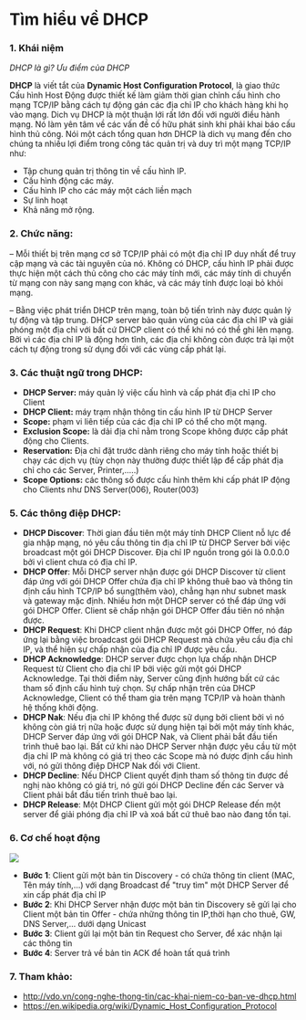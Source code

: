 # Tìm hiểu về DHCP

### 1. Khái niệm

*DHCP là gì? Ưu điểm của DHCP*

**DHCP** là viết tắt của **Dynamic Host Configuration Protocol**, là giao thức Cấu hình Host Động được thiết kế làm giảm thời gian chỉnh cấu hình cho mạng TCP/IP bằng cách tự động gán các địa chỉ IP cho khách hàng khi họ vào mạng. Dich vụ DHCP là một thuận lới rất lớn đối với người điều hành mạng. Nó làm yên tâm về các vấn đề cố hữu phát sinh khi phải khai báo cấu hình thủ công. Nói một cách tổng quan hơn DHCP là dich vụ mang đến cho chúng ta nhiều lợi điểm trong công tác quản trị và duy trì một mạng TCP/IP như: 

- Tập chung quản trị thông tin về cấu hình IP. 
- Cấu hình động các máy. 
- Cấu hình IP cho các máy một cách liền mạch 
- Sự linh hoạt 
- Khả năng mở rộng. 

### 2. Chức năng: 
– Mỗi thiết bị trên mạng cơ sở TCP/IP phải có một địa chỉ IP duy nhất để truy cập mạng và các tài nguyên của nó. Không có DHCP, cấu hình IP phải được thực hiện một cách thủ công cho các máy tính mới, các máy tính di chuyển từ mạng con này sang mạng con khác, và các máy tính được loại bỏ khỏi mạng. 

– Bằng việc phát triển DHCP trên mạng, toàn bộ tiến trình này được quản lý tự động và tập trung. DHCP server bảo quản vùng của các địa chỉ IP và giải phóng một địa chỉ với bất cứ DHCP client có thể khi nó có thể ghi lên mạng. Bởi vì các địa chỉ IP là động hơn tĩnh, các địa chỉ không còn được trả lại một cách tự động trong sử dụng đối với các vùng cấp phát lại.

### 3. Các thuật ngữ trong DHCP:

- **DHCP Server:** máy quản lý việc cấu hình và cấp phát địa chỉ IP cho Client
- **DHCP Client:** máy trạm nhận thông tin cấu hình IP từ DHCP Server
- **Scope:** phạm vi liên tiếp của các địa chỉ IP có thể cho một mạng.
- **Exclusion Scope:** là dải địa chỉ nằm trong Scope không được cấp phát động cho Clients.
- **Reservation:** Địa chỉ đặt trước dành riêng cho máy tính hoặc thiết bị chạy các dịch vụ (tùy chọn này thường được thiết lập để cấp phát địa chỉ cho các Server, Printer,…..)
- **Scope Options:** các thông số được cấu hình thêm khi cấp phát IP động cho Clients như DNS Server(006), Router(003)

### 5. Các thông điệp DHCP:

- **DHCP Discover**: Thời gian đầu tiên một máy tính DHCP Client nỗ lực để gia nhập mạng, nó yêu cầu thông tin địa chỉ IP từ DHCP Server bởi việc broadcast một gói DHCP Discover. Địa chỉ IP nguồn trong gói là 0.0.0.0 bởi vì client chưa có địa chỉ IP. 
- **DHCP Offer**: Mỗi DHCP server nhận được gói DHCP Discover từ client đáp ứng với gói DHCP Offer chứa địa chỉ IP không thuê bao và thông tin định cấu hình TCP/IP bổ sung(thêm vào), chẳng hạn như subnet mask và gateway mặc định. Nhiều hơn một DHCP server có thể đáp ứng với gói DHCP Offer. Client sẽ chấp nhận gói DHCP Offer đầu tiên nó nhận được.
- **DHCP Request**: Khi DHCP client nhận được một gói DHCP Offer, nó đáp ứng lại bằng việc broadcast gói DHCP Request mà chứa yêu cầu địa chỉ IP, và thể hiện sự chấp nhận của địa chỉ IP được yêu cầu.
- **DHCP Acknowledge**: DHCP server được chọn lựa chấp nhận DHCP Request từ Client cho địa chỉ IP bởi việc gửi một gói DHCP Acknowledge. Tại thời điểm này, Server cũng định hướng bất cứ các tham số định cấu hình tuỳ chọn. Sự chấp nhận trên của DHCP Acknowledge, Client có thể tham gia trên mạng TCP/IP và hoàn thành hệ thống khởi động.
- **DHCP Nak**: Nếu địa chỉ IP không thể được sữ dụng bởi client bởi vì nó không còn giá trị nữa hoặc được sử dụng hiện tại bởi một máy tính khác, DHCP Server đáp ứng với gói DHCP Nak, và Client phải bắt đầu tiến trình thuê bao lại. Bất cứ khi nào DHCP Server nhận được yêu cầu từ một địa chỉ IP mà không có giá trị theo các Scope mà nó được định cấu hình với, nó gửi thông điệp DHCP Nak đối với Client. 
- **DHCP Decline**: Nếu DHCP Client quyết định tham số thông tin được đề nghị nào không có giá trị, nó gửi gói DHCP Decline đến các Server và Client phải bắt đầu tiến trình thuê bao lại.
- **DHCP Release**: Một DHCP Client gửi một gói DHCP Release đến một server để giải phóng địa chỉ IP và xoá bất cứ thuê bao nào đang tồn tại.

### 6. Cơ chế hoạt động

<img src="http://i1363.photobucket.com/albums/r714/HoangLove9z/33550_zpsi3bzo3ua.jpg" />

- **Bước 1**: Client gửi một bản tin Discovery - có chứa thông tin client (MAC, Tên máy tính,...) với dạng Broadcast để "truy tìm" một DHCP Server để xin cấp phát địa chỉ IP
- **Bước 2**: Khi DHCP Server nhận được một bản tin Discovery sẽ gửi lại cho Client một bản tin Offer - chứa những thông tin IP,thời hạn cho thuê, GW, DNS Server,... dưới dạng Unicast
- **Bước 3**: Client gửi lại một bản tin Request cho Server, để xác nhận lại các thông tin
- **Bước 4**: Server trả về bản tin ACK để hoàn tất quá trình

### 7. Tham khảo:
- http://vdo.vn/cong-nghe-thong-tin/cac-khai-niem-co-ban-ve-dhcp.html
- https://en.wikipedia.org/wiki/Dynamic_Host_Configuration_Protocol
